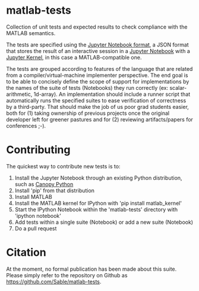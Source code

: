 # matlab-tests
Collection of unit tests and expected results to check compliance with the MATLAB semantics.

The tests are specified using the [Jupyter Notebook format](http://nbformat.readthedocs.org/en/latest/format_description.html#notebook-file-format), a JSON format that stores the result of an interactive session in a [Jupyter Notebook](http://jupyter-notebook.readthedocs.org/en/latest/notebook.html) with a [Jupyter Kernel](http://jupyter-client.readthedocs.org/en/latest/kernels.html), in this case a MATLAB-compatible one.

The tests are grouped according to features of the language that are related from a compiler/virtual-machine implementer perspective. The end goal is to be able to concisely define the scope of support for implementations by the names of the suite of tests (Notebooks) they run correctly (ex: scalar-arithmetic, 1d-array). An implementation should include a runner script that automatically runs the specified suites to ease verification of correctness by a third-party. That should make the job of us poor grad students easier, both for (1) taking ownership of previous projects once the original developer left for greener pastures and for (2) reviewing artifacts/papers for conferences ;-).


# Contributing

The quickest way to contribute new tests is to:

1. Install the Jupyter Notebook through an existing Python distribution, such as [Canopy Python](https://www.enthought.com/products/canopy/)
2. Install 'pip' from that distribution
3. Install MATLAB
4. Install the MATLAB kernel for IPython with 'pip install matlab_kernel'
5. Start the IPython Notebook within the 'matlab-tests' directory with 'ipython notebook'
6. Add tests within a single suite (Notebook) or add a new suite (Notebook)
7. Do a pull request

# Citation

At the moment, no formal publication has been made about this suite. Please simply refer to the repository on Github as https://github.com/Sable/matlab-tests.

